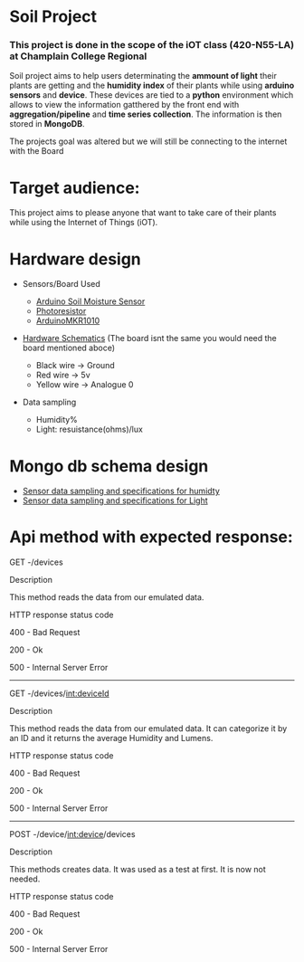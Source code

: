 # Soil Project
### This project is done in the scope of the iOT class (420-N55-LA) at Champlain College Regional 

Soil project aims to help users determinating the **ammount of light** their plants are getting and the **humidity index** of their plants while using **arduino sensors** and **device**. These devices are tied to a **python** environment which allows to view the information gatthered by the front end with **aggregation/pipeline** and **time series collection**. The information is then stored in **MongoDB**.

The projects goal was altered but we will still be connecting to the internet with the Board

# Target audience: 

This project aims to please anyone that want to take care of their plants while using the Internet of Things (iOT). 

# Hardware design 

  - Sensors/Board Used
      - [Arduino Soil Moisture Sensor](https://m.media-amazon.com/images/I/51viGBnJOhL._AC_.jpg)
      - [Photoresistor](https://en.wikipedia.org/wiki/File:LDR_1480405_6_7_HDR_Enhancer_1.jpg)
      - [ArduinoMKR1010](https://docs.arduino.cc/static/df779d958c386826c73e149e42e28918/image.svg)


      
  - [Hardware Schematics](https://user-images.githubusercontent.com/83074897/209220588-29fc6c4f-e29d-49ad-85c4-aa6946a155fa.png) (The board isnt the same you would need the board mentioned aboce)
    - Black wire -> Ground
    - Red wire -> 5v
    - Yellow wire -> Analogue 0
  - Data sampling 
    - Humidity%
    - Light: resuistance(ohms)/lux


# Mongo db schema design 
  - [Sensor data sampling and specifications for humidty](https://user-images.githubusercontent.com/83074897/208696590-4d9b1339-91c2-4ae4-9613-356ba2b938d7.png)
  - [Sensor data sampling and specifications for Light](https://user-images.githubusercontent.com/83074897/208696765-c87451fb-7474-436f-b79e-d474f785d547.png)


# Api method with expected response: 

GET -/devices

Description 

This method reads the data from our emulated data. 

HTTP response status code

400 - Bad Request

200 - Ok

500 - Internal Server Error

------------------------------------------------------

GET -/devices/<int:deviceId>

Description 

This method reads the data from our emulated data. It can categorize it by an ID and it returns the average Humidity and Lumens. 

HTTP response status code

400 - Bad Request

200 - Ok

500 - Internal Server Error

------------------------------------------------------

 
POST -/device/<int:device>/devices

Description

This methods creates data. It was used as a test at first. It is now not needed.

HTTP response status code

400 - Bad Request

200 - Ok

500 - Internal Server Error















